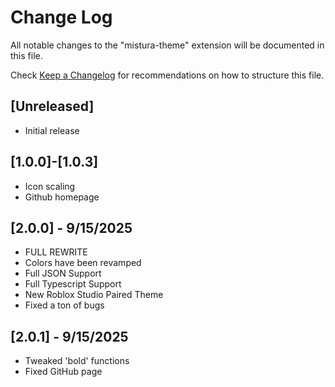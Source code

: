 # Change Log

All notable changes to the "mistura-theme" extension will be documented in this file.

Check [Keep a Changelog](http://keepachangelog.com/) for recommendations on how to structure this file.

## [Unreleased]

- Initial release

## [1.0.0]-[1.0.3]
- Icon scaling
- Github homepage

## [2.0.0] - 9/15/2025
- FULL REWRITE
- Colors have been revamped
- Full JSON Support
- Full Typescript Support
- New Roblox Studio Paired Theme
- Fixed a ton of bugs

## [2.0.1] - 9/15/2025
- Tweaked 'bold' functions
- Fixed GitHub page

